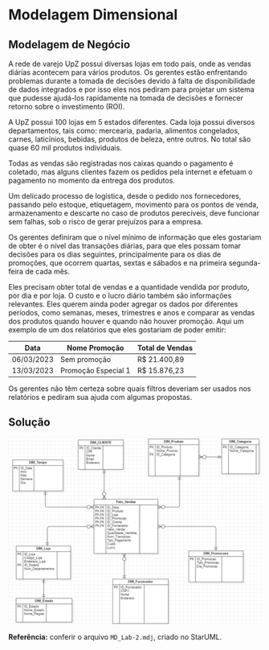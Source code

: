 # Modelagem Dimensional
## Modelagem de Negócio

A rede de varejo UpZ possui diversas lojas em todo país, onde as vendas diárias acontecem para vários produtos. Os gerentes estão enfrentando problemas durante a tomada de decisões devido à falta de disponibilidade de dados integrados e por isso eles nos pediram para projetar um sistema que pudesse ajudá-los rapidamente na tomada de decisões e fornecer retorno sobre o investimento (ROI).

A UpZ possui 100 lojas em 5 estados diferentes. Cada loja possui diversos departamentos, tais como: mercearia, padaria, alimentos congelados, carnes, laticínios, bebidas, produtos de beleza, entre outros. No total são quase 60 mil produtos individuais.

Todas as vendas são registradas nos caixas quando o pagamento é coletado, mas alguns clientes fazem os pedidos pela internet e efetuam o pagamento no momento da entrega dos produtos.

Um delicado processo de logística, desde o pedido nos fornecedores, passando pelo estoque, etiquetagem, movimento para os pontos de venda, armazenamento e descarte no caso de produtos perecíveis, deve funcionar sem falhas, sob o risco de gerar prejuízos para a empresa.

Os gerentes definiram que o nível mínimo de informação que eles gostariam de obter é o nível das transações diárias, para que eles possam tomar decisões para os dias seguintes, principalmente para os dias de promoções, que ocorrem quartas, sextas e sábados e na primeira segunda-feira de cada mês.

Eles precisam obter total de vendas e a quantidade vendida por produto, por dia e por loja. O custo e o lucro diário também são informações relevantes. Eles querem ainda poder agregar os dados por diferentes períodos, como semanas, meses, trimestres e anos e comparar as vendas dos produtos quando houver e quando não houver promoção. Aqui um exemplo de um dos relatórios que eles gostariam de poder emitir:

Data | Nome Promoção | Total de Vendas
--- | --- | ---
06/03/2023 | Sem promoção | R$ 21.400,89
13/03/2023 | Promoção Especial 1 | R$ 15.876,23

Os gerentes não têm certeza sobre quais filtros deveriam ser usados nos relatórios e pediram sua ajuda com algumas propostas.

## Solução
![modelo](modelo.png)

<b>Referência:</b> conferir o arquivo `MD_Lab-2.mdj`, criado no StarUML.
